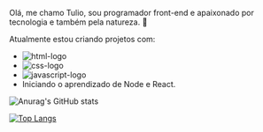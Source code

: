 

Olá, me chamo Tulio, sou programador front-end e apaixonado por tecnologia e também pela natureza. :leaves:

Atualmente estou criando projetos com:
 - <img src="https://img.shields.io/badge/HTML5-E34F26?style=for-the-badge&logo=html5&logoColor=white" alt="html-logo">
 - <img src="https://img.shields.io/badge/CSS3-1572B6?style=for-the-badge&logo=css3&logoColor=white" alt="css-logo">
 - <img src="https://img.shields.io/badge/JavaScript-323330?style=for-the-badge&logo=javascript&logoColor=F7DF1E" alt="javascript-logo">
 - Iniciando o aprendizado de Node e React. 

![Anurag's GitHub stats](https://github-readme-stats.vercel.app/api?username=TulioFarias&show_icons=true&theme=tokyonight)


[![Top Langs](https://github-readme-stats.vercel.app/api/top-langs/?username=TulioFarias&layout=compact)](https://github.com/anuraghazra/github-readme-stats)




<!--
**TulioFarias/TulioFarias** is a ✨ _special_ ✨ repository because its `README.md` (this file) appears on your GitHub profile.

Here are some ideas to get you started:

- 🔭 I’m currently working on ...
- 🌱 I’m currently learning ...
- 👯 I’m looking to collaborate on ...
- 🤔 I’m looking for help with ...
- 💬 Ask me about ...
- 📫 How to reach me: ...
- 😄 Pronouns: ...
- ⚡ Fun fact: ...
-->
